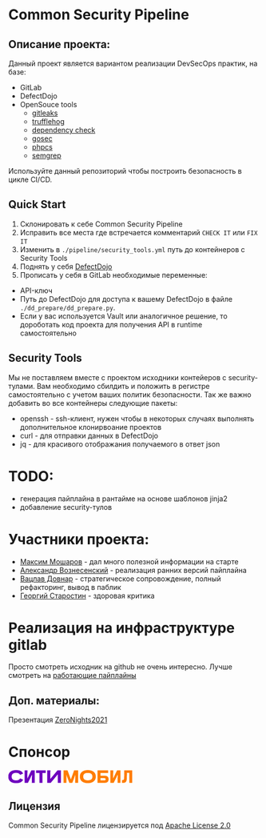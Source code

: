 # Common Security Pipeline
## Описание проекта:
Данный проект является вариантом реализации DevSecOps практик, на базе:
- GitLab
- DefectDojo
- OpenSouce tools
  - [gitleaks](https://github.com/zricethezav/gitleaks)
  - [trufflehog](https://github.com/trufflesecurity/truffleHog)
  - [dependency check](https://github.com/jeremylong/DependencyCheck)
  - [gosec](https://github.com/securego/gosec)
  - [phpcs](https://github.com/FloeDesignTechnologies/phpcs-security-audit)
  - [semgrep](https://github.com/returntocorp/semgrep)

Используйте данный репозиторий чтобы построить безопасность в цикле CI/CD.

## Quick Start
1. Склонировать к себе Common Security Pipeline
2. Исправить все места где встречается комментарий `CHECK IT` или `FIX IT`
3. Изменить в `./pipeline/security_tools.yml` путь до контейнеров с Security Tools
4. Поднять у себя [DefectDojo](https://github.com/DefectDojo/django-DefectDojo/blob/master/DOCKER.md)
5. Прописать у себя в GitLab необходимые переменные:
  - API-ключ
  - Путь до DefectDojo для доступа к вашему DefectDojo в файле `./dd_prepare/dd_prepare.py`.
  - Если у вас используется Vault или аналогичное решение, то дороботать код проекта для получения API в runtime самостоятельно

## Security Tools
Мы не поставляем вместе с проектом исходники контейеров с security-тулами. Вам необходимо сбилдить и положить в регистре самостоятельно с учетом ваших политик безопасности. Так же важно добавить во все контейнеры следующие пакеты:
- openssh - ssh-клиент, нужен чтобы в некоторых случаях выполнять дополнительное клонирвоание проектов
- curl - для отправки данных в DefectDojo
- jq - для красивого отображания получаемого в ответ json

# TODO:
- генерация пайплайна в рантайме на основе шаблонов jinja2
- добавление security-тулов

# Участники проекта:
- [Максим Мошаров](https://www.linkedin.com/in/maxim-mosharov-50904113b/) - дал много полезной информации на старте
- [Александр Вознесенский](https://www.linkedin.com/in/voznesensky/) - реализация ранних версий пайплайна
- [Вацлав Довнар](https://www.linkedin.com/in/vatclav-dovnar/) - стратегическое сопровождение, полный рефакторинг, вывод в паблик
- [Георгий Старостин](https://www.linkedin.com/in/georgii-starostin-06932942/) - здоровая критика

# Реализация на инфраструктуре gitlab
Просто смотреть исходник на github не очень интересно. Лучше смотреть на [работающие пайплайны](https://gitlab.com/common_security_pipeline/common_security_pipeline)


## Доп. материалы:
Презентация [ZeroNights2021](https://docs.google.com/presentation/d/11h8trTpEXv35gEjP2mbRB7DK2J4PTpk_lzWMtwK9l5E/edit#slide=id.p8)

# Спонсор
![](static/img/city.logo.png)

## Лицензия
Common Security Pipeline лицензируется под [Apache License 2.0](LICENSE)
